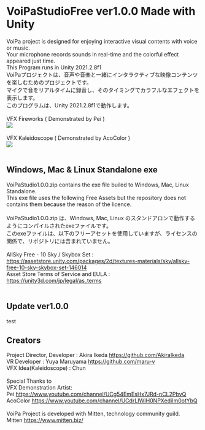 # VoiPaStudioFree ver1.0.0 Made with Unity
VoiPa project is designed for enjoying interactive visual contents with voice or music.  
Your microphone records sounds in real-time and the colorful effect appeared just time.  
This Program runs in Unity 2021.2.8f1 
<br>
VoiPaプロジェクトは、音声や音楽と一緒にインタラクティブな映像コンテンツを楽しむためのプロジェクトです。  
マイクで音をリアルタイムに録音し、そのタイミングでカラフルなエフェクトを表示します。  
このプログラムは、Unity 2021.2.8f1で動作します。  
<br>
VFX Fireworks ( Demonstrated by Pei )
<br>
[![](https://img.youtube.com/vi/rkTLEKyIi5k/0.jpg)](https://www.youtube.com/watch?v=rkTLEKyIi5k)  
<br>
VFX Kaleidoscope ( Demonstrated by AcoColor )
<br>
[![](https://img.youtube.com/vi/GWgcSyNHSb4/0.jpg)](https://www.youtube.com/watch?v=GWgcSyNHSb4)  
<br>
## Windows, Mac & Linux Standalone exe  
VoiPaStudio1.0.0.zip contains the exe file builed to Windows, Mac, Linux Standalone.  
This exe file uses the following Free Assets but the repository does not contains them because the reason of the licence.  
<br>
VoiPaStudio1.0.0.zip は、Windows, Mac, Linux のスタンドアロンで動作するようにコンパイルされたexeファイルです。  
このexeファイルは、以下のフリーアセットを使用していますが、ライセンスの関係で、リポジトリには含まれていません。  
<br>
AllSky Free - 10 Sky / Skybox Set : https://assetstore.unity.com/packages/2d/textures-materials/sky/allsky-free-10-sky-skybox-set-146014  
Asset Store Terms of Service and EULA : https://unity3d.com/jp/legal/as_terms  
<br>
## Update ver1.0.0  
test
<br>
## Creators  
Project Director, Developer : Akira Ikeda https://github.com/AkiraIkeda  
VR Developer : Yuya Maruyama https://github.com/maru-v  
VFX Idea(Kaleidoscope) : Chun  
<br>
Special Thanks to  
VFX Demonstration Artist:   
Pei https://www.youtube.com/channel/UCg54EmEsHx7JRd-nCL2PbvQ  
AcoColor https://www.youtube.com/channel/UCdrLIWIH0NPXediIm0otYbQ  
<br>
VoiPa Project is developed with Mitten, technology community guild.  
Mitten https://www.mitten.biz/  
